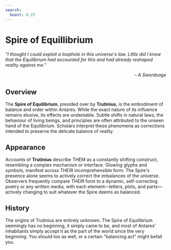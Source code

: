 ```yaml
---
search:
  boost: 0.25
---
```


# Spire of Equillibrium

###### *"I thought I could exploit a loophole in this universe's law. Little did I know that the Equilibrium had accounted for this and had already reshaped reality against me."* <br><p align="right">– A Swordsage </p>

## Overview

The **Spire of Equilibrium**, presided over by **Trutinius**, is the embodiment of balance and order within Antares. While the exact nature of its influence remains elusive, its effects are undeniable. Subtle shifts in natural laws, the behaviour of living beings, and principles are often attributed to the unseen hand of the Equilibrium. Scholars interpret these phenomena as corrections intended to preserve the delicate balance of reality.

## Appearance

Accounts of **Trutinius** describe THEM as a constantly shifting construct, resembling a complex mechanism or interface. Glowing glyphs and symbols, manifest across THEIR incomprehensible form. The Spire's presence alone seems to actively correct the imbalances of the universe. Observers frequently compare THEIR form to a dynamic, self-correcting poetry or any written media, with each element—letters, plots, and parts—actively changing to suit whatever the Spire deems as balanced.

## History

The origins of Trutinius are entirely unknown. The Spire of Equilibrium seemingly has no beginning, it simply came to be, and most of Antares' inhabitants simply accept it as the part of the world since the very beginning. You should too as well, or a certain "balancing act" might befall you.